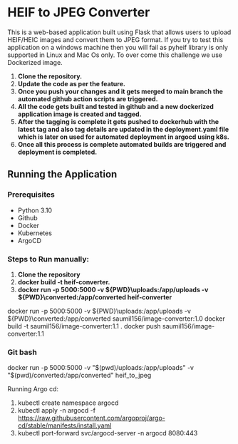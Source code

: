 # HEIF to JPEG Converter

This is a web-based application built using Flask that allows users to upload HEIF/HEIC images and convert them to JPEG format. If you try to test this application on a windows machine then you will fail as pyheif library is only supported in Linux and Mac Os only. To over come this challenge we use Dockerized image.

1. **Clone the repository.**
2. **Update the code as per the feature.**
3. **Once you push your changes and it gets merged to main branch the automated github action scripts are triggered.**
4. **All the code gets built and tested in github and a new dockerized application image is created and tagged.**
5. **After the tagging is complete it gets pushed to dockerhub with the latest tag and also tag details are updated in the deployment.yaml file which is later on used for automated deployment in argocd using k8s.**
6. **Once all this process is complete automated builds are triggered and deployment is completed.** 

## Running the Application

### Prerequisites

- Python 3.10
- Github
- Docker
- Kubernetes
- ArgoCD

### Steps to Run manually:

1. **Clone the repository**
2. **docker build -t heif-converter.**
3. **docker run -p 5000:5000 -v ${PWD}\uploads:/app/uploads -v ${PWD}\converted:/app/converted heif-converter**


docker run -p 5000:5000 -v ${PWD}\uploads:/app/uploads -v ${PWD}\converted:/app/converted saumil156/image-converter:1.0
docker build -t saumil156/image-converter:1.1 .
docker push saumil156/image-converter:1.1


### Git bash
docker run -p 5000:5000 -v "$(pwd)/uploads:/app/uploads" -v "$(pwd)/converted:/app/converted" heif_to_jpeg


Running Argo cd:

1. kubectl create namespace argocd
2. kubectl apply -n argocd -f https://raw.githubusercontent.com/argoproj/argo-cd/stable/manifests/install.yaml
3. kubectl port-forward svc/argocd-server -n argocd 8080:443

